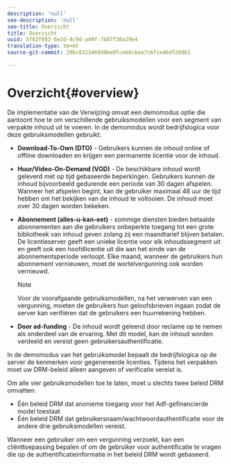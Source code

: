 ```yaml
---
description: 'null'
seo-description: 'null'
seo-title: Overzicht
title: Overzicht
uuid: 5f82f603-6e2d-4c9d-a49f-7b07f30a29e4
translation-type: tm+mt
source-git-commit: 29bc8323460d9be0fce66cbea7c6fce46df20d61

---
```



# Overzicht{#overview}

De implementatie van de Verwijzing omvat een demomodus optie die aantoont hoe te om verschillende gebruiksmodellen voor een segment van verpakte inhoud uit te voeren. In de demomodus wordt bedrijfslogica voor deze gebruiksmodellen gebruikt:

* **Download-To-Own (DTO)** - Gebruikers kunnen de inhoud online of offline downloaden en krijgen een permanente licentie voor de inhoud.
* **Huur/Video-On-Demand (VOD)** - De beschikbare inhoud wordt geleverd met op tijd gebaseerde beperkingen. Gebruikers kunnen de inhoud bijvoorbeeld gedurende een periode van 30 dagen afspelen. Wanneer het afspelen begint, kan de gebruiker maximaal 48 uur de tijd hebben om het bekijken van de inhoud te voltooien. De inhoud moet over 30 dagen worden bekeken.
* **Abonnement (alles-u-kan-eet)** - sommige diensten bieden betaalde abonnementen aan die gebruikers onbeperkte toegang tot een grote bibliotheek van inhoud geven zolang zij een maandtarief blijven betalen. De licentieserver geeft een unieke licentie voor elk inhoudssegment uit en geeft ook een hoofdlicentie uit die aan het einde van de abonnementsperiode verloopt. Elke maand, wanneer de gebruikers hun abonnement vernieuwen, moet de wortelvergunning ook worden vernieuwd.

   >[!NOTE]
   >
   >Voor de voorafgaande gebruiksmodellen, na het verwerven van een vergunning, moeten de gebruikers hun geloofsbrieven ingaan zodat de server kan verifiëren dat de gebruikers een huurrekening hebben.

* **Door ad-funding** - De inhoud wordt geleend door reclame op te nemen als onderdeel van de ervaring. Met dit model, kan de inhoud worden verdeeld en vereist geen gebruikersauthentificatie.

In de demomodus van het gebruiksmodel bepaalt de bedrijfslogica op de server de kenmerken voor gegenereerde licenties. Tijdens het verpakken moet uw DRM-beleid alleen aangeven of verificatie vereist is.

Om alle vier gebruiksmodellen toe te laten, moet u slechts twee beleid DRM omvatten:

* Één beleid DRM dat anonieme toegang voor het Adf-gefinancierde model toestaat
* Één beleid DRM dat gebruikersnaam/wachtwoordauthentificatie voor de andere drie gebruiksmodellen vereist.

Wanneer een gebruiker om een vergunning verzoekt, kan een cliënttoepassing bepalen of om de gebruiker voor authentificatie te vragen die op de authentificatieinformatie in het beleid DRM wordt gebaseerd.
